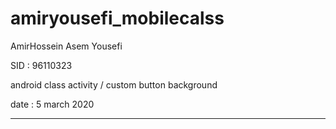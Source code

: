 # amiryousefi_mobilecalss
AmirHossein Asem Yousefi

SID : 96110323

android class activity / custom button background

date : 5 march 2020

---------------------------------------------
